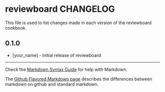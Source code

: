 reviewboard CHANGELOG
=====================

This file is used to list changes made in each version of the reviewboard cookbook.

0.1.0
-----
- [your_name] - Initial release of reviewboard

- - -
Check the [Markdown Syntax Guide](http://daringfireball.net/projects/markdown/syntax) for help with Markdown.

The [Github Flavored Markdown page](http://github.github.com/github-flavored-markdown/) describes the differences between markdown on github and standard markdown.

